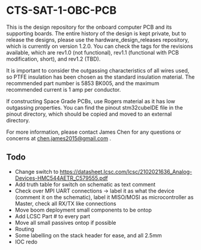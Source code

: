 # CTS-SAT-1-OBC-PCB

This is the design repository for the onboard computer PCB and its supporting boards. The entire history of the design is kept private, but to release the designs, please use the hardware_design_releases repository, which is currently on version 1.2.0. You can check the tags for the revisions available, which are rev1.0 (not functional), rev1.1 (functional with PCB modification, short), and rev1.2 (TBD).

It is important to consider the outgassing characteristics of all wires used, so PTFE insulation has been chosen as the standard insulation material. The recommended part number is 5853 BK005, and the maximum recommended current is 1 amp per conductor.

If constructing Space Grade PCBs, use Rogers material as it has low outgassing properties. You can find the pinout stm32cubeIDE file in the pinout directory, which should be copied and moved to an external directory.

For more information, please contact James Chen for any questions or concerns at chen.james2015@gmail.com .

## Todo
- Change switch to https://datasheet.lcsc.com/lcsc/2102021636_Analog-Devices-HMC544AETR_C579555.pdf
- Add truth table for switch on schematic as text comment
- Check over MPI UART connections -> label it as what the device (comment it on the schematic), label it MISO/MOSI as microcontroller as Master, check all RX/TX like connections
- Move boom deployment small components to be ontop
- Add LCSC Part # to every part
- Move all small passives ontop if possible
- Routing
- Some labelling on the stack header for ease, and all 2.5mm
- IOC redo





